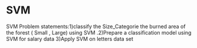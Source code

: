 # SVM
SVM Problem statements:1)classify the Size_Categorie the burned area of the forest ( Small , Large) using SVM .2)Prepare a classification model using SVM for salary data 3)Apply SVM on letters data set
